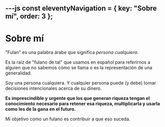 ---js
const eleventyNavigation = {
	key: "Sobre mí",
	order: 3
};
---
# Sobre mí

"Fulan" es una palabra árabe que significa *persona cualquiera*.

Es la raíz de "fulano de tal" que usamos en español para referirnos a alguien que no sabemos cómo se llama o es la representación de una generalidad.

Soy una persona cualquiera. Y cualquier persona puede (y debe) tomar decisiones intencionales acerca de su dinero.

**Es imprescindible y urgente que los que generan riqueza tengan el conocimiento necesario para retener esa riqueza, multiplicarla y usarla como les de la gana en el futuro.**

Mi objetivo como un fulano es contribuir a que eso suceda.

